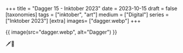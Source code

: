 +++
title = "Dagger 15 - Inktober 2023"
date = 2023-10-15
draft =  false
[taxonomies]
tags = ["inktober", "art"]
medium = ["Digital"]
series = ["Inktober 2023"]
[extra]
images= ["dagger.webp"]
+++

{{ image(src="dagger.webp", alt="Dagger") }}

🗡️🍕

